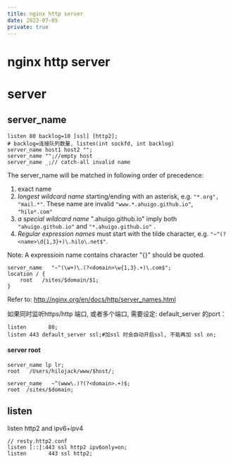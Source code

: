 ```yaml
---
title: nginx http server
date: 2022-07-05
private: true
---
```

# nginx http server
# server

## server_name

	listen 80 backlog=10 [ssl] [http2];
    # backlog=连接队列数量, listen(int sockfd, int backlog)
	server_name host1 host2 "";
	server_name "";//empty host
	server_name _;// catch-all invalid name

The server_name will be matched in following order of precedence:

1. exact name
2. *longest wildcard name* starting/ending with an asterisk, e.g. `"*.org", "mail.*"`. These name are invalid `"www.*.ahuigo.github.io"`, `"hilo*.com"`
2. *a special wildcard name* ".ahuigo.github.io" imply both `"ahuigo.github.io"` and `"*.ahuigo.github.io"` .
3. *Regular expression names* must start with the tilde character, e.g. `"~^(?<name>\d{1,3}+)\.hilo\.net$"`.

Note: A expressioin name contains character "{}" should be quoted.

	server_name   "~^(\w+)\.(?<domain>\w{1,3}.+)\.com$";
	location / {
		root   /sites/$domain/$1;
	}

Refer to:
http://nginx.org/en/docs/http/server_names.html

如果同时监听https/http 端口, 或者多个端口, 需要设定: default_server 的port：

	listen       80;
	listen 443 default_server ssl;#加ssl 时会自动开启ssl, 不能再加 ssl on;

#### server root
	server_name lp lr;
	root   /Users/hilojack/www/$host/;

	server_name   ~^(www\.)?(?<domain>.+)$;
	root  /sites/$domain;

## listen
listen http2 and ipv6+ipv4

    // resty.http2.conf
    listen [::]:443 ssl http2 ipv6only=on; 
    listen       443 ssl http2;

